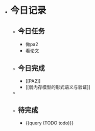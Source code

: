 - # 今日记录
	- ## 今日任务
		- 做pa2
		- 看论文
	- ##  今日完成
		- [[PA2]]
		- [[弱内存模型的形式语义与验证]]
	-
	- ## 待完成
		- {{query (TODO todo)}}